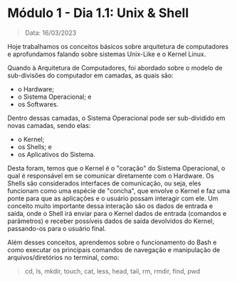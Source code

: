 # Módulo 1 - Dia 1.1: Unix & Shell

> Data: 16/03/2023

Hoje trabalhamos os conceitos básicos sobre arquitetura de computadores e aprofundamos falando sobre sistemas Unix-Like e o Kernel Linux. 

Quando à Arquitetura de Computadores, foi abordado sobre o modelo de sub-divisões do computador em camadas, as quais são: 
* o Hardware; 
* o Sistema Operacional; e
* os Softwares. 

Dentro dessas camadas, o Sistema Operacional pode ser sub-dividido em novas camadas, sendo elas: 

* o Kernel; 
* os Shells; e 
* os Aplicativos do Sistema.

Desta foram, temos que o Kernel é o "coração" do Sistema Operacional, o qual é responsável em se comunicar diretamente com o Hardware. Os Shells são considerados interfaces de comunicação, ou seja, eles funcionam como uma espécie de "concha", que envolve o Kernel e faz uma ponte para que as aplicações e o usuário possam interagir com ele. Um conceito muito importante dessa interação são os dados de entrada e saída, onde o Shell irá enviar para o Kernel dados de entrada (comandos e parâmetros) e receber possíveis dados de saída devolvidos do Kernel, passando-os para o usuário final.

Além desses conceitos, aprendemos sobre o funcionamento do Bash e como executar os principais comandos de navegação e manipulação de arquivos/diretórios no terminal, como:

> cd, ls, mkdir, touch, cat, less, head, tail, rm, rmdir, find, pwd